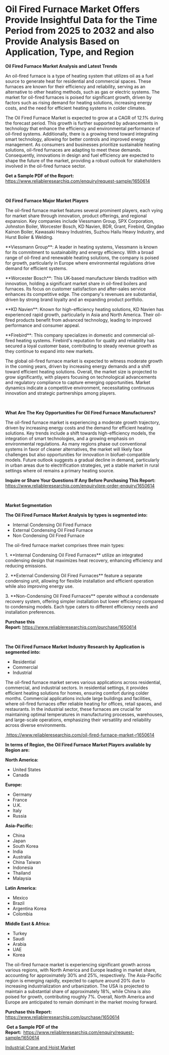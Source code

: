 <p><h1>Oil Fired Furnace Market Offers Provide Insightful Data for the Time Period from 2025 to 2032 and also Provide Analysis Based on Application, Type, and Region</h1></p><p><strong>Oil Fired Furnace Market Analysis and Latest Trends</strong></p>
<p><p>An oil-fired furnace is a type of heating system that utilizes oil as a fuel source to generate heat for residential and commercial spaces. These furnaces are known for their efficiency and reliability, serving as an alternative to other heating methods, such as gas or electric systems. The market for oil-fired furnaces is poised for significant growth, driven by factors such as rising demand for heating solutions, increasing energy costs, and the need for efficient heating systems in colder climates.</p><p>The Oil Fired Furnace Market is expected to grow at a CAGR of 12.1% during the forecast period. This growth is further supported by advancements in technology that enhance the efficiency and environmental performance of oil-fired systems. Additionally, there is a growing trend toward integrating smart technology, allowing for better controls and improved energy management. As consumers and businesses prioritize sustainable heating solutions, oil-fired furnaces are adapting to meet these demands. Consequently, innovations in design and fuel efficiency are expected to shape the future of the market, providing a robust outlook for stakeholders involved in the oil-fired furnace sector.</p></p>
<p><strong>Get a Sample PDF of the Report:&nbsp;</strong> <a href="https://www.reliableresearchiq.com/enquiry/request-sample/1650614?utm_campaign=2462&utm_medium=2&utm_source=Github&utm_content=ia&utm_term=17022025&utm_id=oil-fired-furnace">https://www.reliableresearchiq.com/enquiry/request-sample/1650614</a></p>
<p>&nbsp;</p>
<p><strong>Oil Fired Furnace Major Market Players</strong></p>
<p><p>The oil-fired furnace market features several prominent players, each vying for market share through innovation, product offerings, and regional expansion. Key companies include Viessmann Group, SPX Corporation, Johnston Boiler, Worcester Bosch, KD Navien, BDR, Grant, Firebird, Qingdao Kainon Boiler, Kawasaki Heavy Industries, Suzhou Hailu Heavy Industry, and Hurst Boiler & Welding.</p><p>**Viessmann Group**: A leader in heating systems, Viessmann is known for its commitment to sustainability and energy efficiency. With a broad range of oil-fired and renewable heating solutions, the company is poised for growth, particularly in Europe where environmental regulations drive demand for efficient systems.</p><p>**Worcester Bosch**: This UK-based manufacturer blends tradition with innovation, holding a significant market share in oil-fired boilers and furnaces. Its focus on customer satisfaction and after-sales service enhances its competitive edge. The company's revenues are substantial, driven by strong brand loyalty and an expanding product portfolio.</p><p>**KD Navien**: Known for high-efficiency heating solutions, KD Navien has experienced rapid growth, particularly in Asia and North America. Their oil-fired products benefit from advanced technology, leading to improved performance and consumer appeal.</p><p>**Firebird**: This company specializes in domestic and commercial oil-fired heating systems. Firebird's reputation for quality and reliability has secured a loyal customer base, contributing to steady revenue growth as they continue to expand into new markets.</p><p>The global oil-fired furnace market is expected to witness moderate growth in the coming years, driven by increasing energy demands and a shift toward efficient heating solutions. Overall, the market size is projected to grow significantly, with players focusing on technological advancements and regulatory compliance to capture emerging opportunities. Market dynamics indicate a competitive environment, necessitating continuous innovation and strategic partnerships among players.</p></p>
<p>&nbsp;</p>
<p><strong>What Are The Key Opportunities For Oil Fired Furnace Manufacturers?</strong></p>
<p><p>The oil-fired furnace market is experiencing a moderate growth trajectory, driven by increasing energy costs and the demand for efficient heating solutions. Key trends include a shift towards high-efficiency models, the integration of smart technologies, and a growing emphasis on environmental regulations. As many regions phase out conventional systems in favor of cleaner alternatives, the market will likely face challenges but also opportunities for innovation in biofuel-compatible models. Future outlook suggests a gradual decline in demand, particularly in urban areas due to electrification strategies, yet a stable market in rural settings where oil remains a primary heating source.</p></p>
<p><strong>Inquire or Share Your Questions If Any Before Purchasing This Report:</strong> <a href="https://www.reliableresearchiq.com/enquiry/pre-order-enquiry/1650614?utm_campaign=2462&utm_medium=2&utm_source=Github&utm_content=ia&utm_term=17022025&utm_id=oil-fired-furnace">https://www.reliableresearchiq.com/enquiry/pre-order-enquiry/1650614</a></p>
<p>&nbsp;</p>
<p><strong>Market Segmentation</strong></p>
<p><strong>The Oil Fired Furnace Market Analysis by types is segmented into:</strong></p>
<p><ul><li>Internal Condensing Oil Fired Furnace</li><li>External Condensing Oil Fired Furnace</li><li>Non Condensing Oil Fired Furnace</li></ul></p>
<p><p>The oil-fired furnace market comprises three main types: </p><p>1. **Internal Condensing Oil Fired Furnaces** utilize an integrated condensing design that maximizes heat recovery, enhancing efficiency and reducing emissions.</p><p>2. **External Condensing Oil Fired Furnaces** feature a separate condensing unit, allowing for flexible installation and efficient operation while also improving energy use. </p><p>3. **Non-Condensing Oil Fired Furnaces** operate without a condensate recovery system, offering simpler installation but lower efficiency compared to condensing models. Each type caters to different efficiency needs and installation preferences.</p></p>
<p><strong>Purchase this Report:&nbsp;</strong><a href="https://www.reliableresearchiq.com/purchase/1650614?utm_campaign=2462&utm_medium=2&utm_source=Github&utm_content=ia&utm_term=17022025&utm_id=oil-fired-furnace">https://www.reliableresearchiq.com/purchase/1650614</a></p>
<p>&nbsp;</p>
<p><strong>The Oil Fired Furnace Market Industry Research by Application is segmented into:</strong></p>
<p><ul><li>Residential</li><li>Commercial</li><li>Industrial</li></ul></p>
<p><p>The oil-fired furnace market serves various applications across residential, commercial, and industrial sectors. In residential settings, it provides efficient heating solutions for homes, ensuring comfort during colder months. Commercial applications include large buildings and facilities, where oil-fired furnaces offer reliable heating for offices, retail spaces, and restaurants. In the industrial sector, these furnaces are crucial for maintaining optimal temperatures in manufacturing processes, warehouses, and large-scale operations, emphasizing their versatility and reliability across diverse environments.</p></p>
<p><a href="https://www.reliableresearchiq.com/oil-fired-furnace-market-r1650614?utm_campaign=2462&utm_medium=2&utm_source=Github&utm_content=ia&utm_term=17022025&utm_id=oil-fired-furnace">&nbsp;https://www.reliableresearchiq.com/oil-fired-furnace-market-r1650614</a></p>
<p><strong>In terms of Region, the Oil Fired Furnace Market Players available by Region are:</strong></p>
<p>
    <p> <strong> North America: </strong>
        <ul>
            <li>United States</li>
            <li>Canada</li>
        </ul>
        </p> 
    <p> <strong> Europe: </strong>
        <ul>
            <li>Germany</li>
            <li>France</li>
            <li>U.K.</li>
            <li>Italy</li>
            <li>Russia</li>
        </ul>
        </p> 
    <p> <strong> Asia-Pacific: </strong>
        <ul>
            <li>China</li>
            <li>Japan</li>
            <li>South Korea</li>
            <li>India</li>
            <li>Australia</li>
            <li>China Taiwan</li>
            <li>Indonesia</li>
            <li>Thailand</li>
            <li>Malaysia</li>
        </ul>
        </p> 
    <p> <strong> Latin America: </strong>
        <ul>
            <li>Mexico</li>
            <li>Brazil</li>
            <li>Argentina Korea</li>
            <li>Colombia</li>
        </ul>
        </p> 
    <p> <strong> Middle East & Africa: </strong>
        <ul>
            <li>Turkey</li>
            <li>Saudi</li>
            <li>Arabia</li>
            <li>UAE</li>
            <li>Korea</li>
        </ul>
    </p>
    </p>
<p><p>The oil-fired furnace market is experiencing significant growth across various regions, with North America and Europe leading in market share, accounting for approximately 30% and 25%, respectively. The Asia-Pacific region is emerging rapidly, expected to capture around 20% due to increasing industrialization and urbanization. The USA is projected to maintain a substantial share of approximately 18%, while China is also poised for growth, contributing roughly 7%. Overall, North America and Europe are anticipated to remain dominant in the market moving forward.</p></p>
<p><strong>Purchase this Report: </strong><a href="https://www.reliableresearchiq.com/purchase/1650614?utm_campaign=2462&utm_medium=2&utm_source=Github&utm_content=ia&utm_term=17022025&utm_id=oil-fired-furnace">https://www.reliableresearchiq.com/purchase/1650614</a></p>
<p>&nbsp;<strong>Get a Sample PDF of the Report:&nbsp;&nbsp;</strong><a href="https://www.reliableresearchiq.com/enquiry/request-sample/1650614?utm_campaign=2462&utm_medium=2&utm_source=Github&utm_content=ia&utm_term=17022025&utm_id=oil-fired-furnace">https://www.reliableresearchiq.com/enquiry/request-sample/1650614</a></p>
<p><strong></strong></p>
<p><p><a href="https://github.com/mathastilley812967/Market-Research-Report-List-1/blob/main/industrial-crane-and-hoist-market.md?utm_campaign=2462&utm_medium=2&utm_source=Github&utm_content=ia&utm_term=17022025&utm_id=oil-fired-furnace">Industrial Crane and Hoist Market</a></p></p>